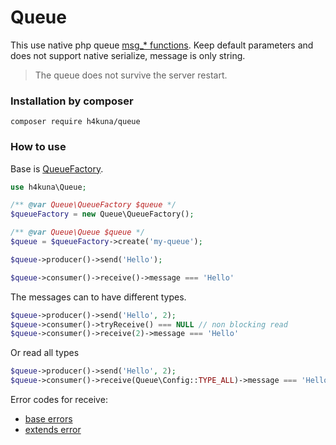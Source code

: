 # Queue

This use native php queue [msg_* functions](https://www.php.net/manual/en/function.msg-get-queue.php). Keep default
parameters and does not support native serialize, message is only string.

> The queue does not survive the server restart.

### Installation by composer

`composer require h4kuna/queue`

### How to use

Base is [QueueFactory](src/QueueFactory.php).

```php
use h4kuna\Queue;

/** @var Queue\QueueFactory $queue */
$queueFactory = new Queue\QueueFactory();

/** @var Queue\Queue $queue */
$queue = $queueFactory->create('my-queue');

$queue->producer()->send('Hello');

$queue->consumer()->receive()->message === 'Hello'
```

The messages can to have different types.

```php
$queue->producer()->send('Hello', 2);
$queue->consumer()->tryReceive() === NULL // non blocking read
$queue->consumer()->receive(2)->message === 'Hello'
```

Or read all types

```php
$queue->producer()->send('Hello', 2);
$queue->consumer()->receive(Queue\Config::TYPE_ALL)->message === 'Hello'
```

Error codes for receive:

- [base errors](https://github.com/torvalds/linux/blob/master/include/uapi/asm-generic/errno-base.h)
- [extends error](https://github.com/torvalds/linux/blob/master/include/uapi/asm-generic/errno.h)
